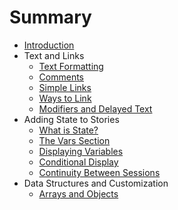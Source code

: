 # Summary

* [Introduction](README.md)
* Text and Links
  * [Text Formatting](text-and-links/text-formatting.md)
  * [Comments](text-and-links/comments.md)
  * [Simple Links](text-and-links/simple-links.md)
  * [Ways to Link](text-and-links/ways-to-link.md)
  * [Modifiers and Delayed Text](text-and-links/modifiers-and-delayed-text.md)
* Adding State to Stories
  * [What is State?](state/what-is-state.md)
  * [The Vars Section](state/the-vars-section.md)
  * [Displaying Variables](state/displaying-variables.md)
  * [Conditional Display](state/conditional-display.md)
  * [Continuity Between Sessions](state/continuity.md)
* Data Structures and Customization
  * [Arrays and Objects](structures/arrays-and-objects.md)